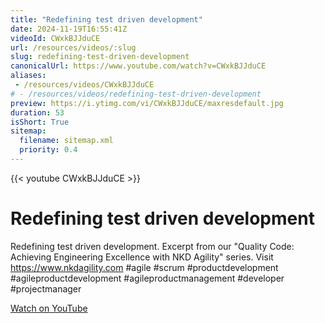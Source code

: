 ```yaml
---
title: "Redefining test driven development"
date: 2024-11-19T16:55:41Z
videoId: CWxkBJJduCE
url: /resources/videos/:slug
slug: redefining-test-driven-development
canonicalUrl: https://www.youtube.com/watch?v=CWxkBJJduCE
aliases:
 - /resources/videos/CWxkBJJduCE
# - /resources/videos/redefining-test-driven-development
preview: https://i.ytimg.com/vi/CWxkBJJduCE/maxresdefault.jpg
duration: 53
isShort: True
sitemap:
  filename: sitemap.xml
  priority: 0.4
---
```


{{< youtube CWxkBJJduCE >}}

# Redefining test driven development

Redefining test driven development. Excerpt from our "Quality Code: Achieving Engineering Excellence with NKD Agility" series. Visit https://www.nkdagility.com #agile #scrum #productdevelopment #agileproductdevelopment #agileproductmanagement #developer #projectmanager

[Watch on YouTube](https://www.youtube.com/watch?v=CWxkBJJduCE)
